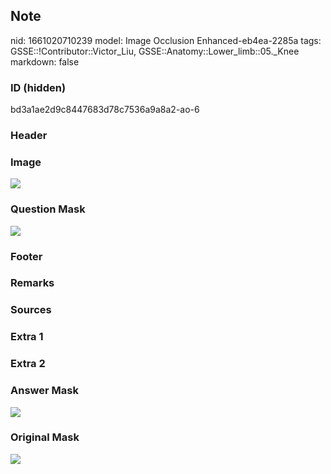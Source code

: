 ## Note
nid: 1661020710239
model: Image Occlusion Enhanced-eb4ea-2285a
tags: GSSE::!Contributor::Victor_Liu, GSSE::Anatomy::Lower_limb::05._Knee
markdown: false

### ID (hidden)
bd3a1ae2d9c8447683d78c7536a9a8a2-ao-6

### Header


### Image
<img src="tmp0omad_q3.png">

### Question Mask
<img src="bd3a1ae2d9c8447683d78c7536a9a8a2-ao-6-Q.svg">

### Footer


### Remarks


### Sources


### Extra 1


### Extra 2


### Answer Mask
<img src="bd3a1ae2d9c8447683d78c7536a9a8a2-ao-6-A.svg">

### Original Mask
<img src="bd3a1ae2d9c8447683d78c7536a9a8a2-ao-O.svg">
